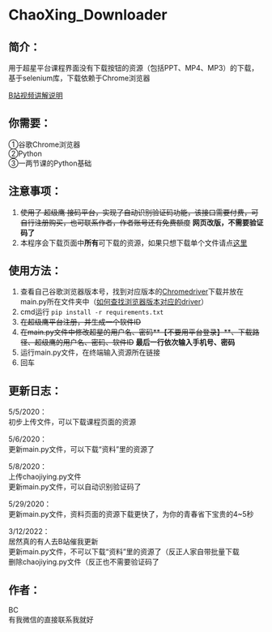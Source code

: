 # ChaoXing_Downloader
## 简介：  
用于超星平台课程界面没有下载按钮的资源（包括PPT、MP4、MP3）的下载，基于selenium库，下载依赖于Chrome浏览器  
  
[B站视频讲解说明](https://www.bilibili.com/video/BV1ug4y1B7p1)
 
 
 
 
## 你需要：
①谷歌Chrome浏览器  
②Python  
③一两节课的Python基础




## 注意事项：
1. ~~使用了 超级鹰 接码平台，实现了自动识别验证码功能，该接口需要付费，可自行注册购买，也可联系作者，作者账号还有免费额度~~  **网页改版，不需要验证码了**
2. 本程序会下载页面中**所有**可下载的资源，如果只想下载单个文件请点[这里](http://www.baidu.com)
  
  
  
  
## 使用方法：
1. 查看自己谷歌浏览器版本号，找到对应版本的[Chromedriver](http://npm.taobao.org/mirrors/chromedriver/)下载并放在main.py所在文件夹中（[如何查找浏览器版本对应的driver](http://www.baidu.com)）
2. cmd运行 ``pip install -r requirements.txt``
3. ~~在超级鹰平台注册，并生成一个软件ID~~
4. ~~在main.py文件中修改超星的用户名、密码**【不要用平台登录】**、下载路径、超级鹰的用户名、密码、软件ID~~  **最后一行依次输入手机号、密码**
5. 运行main.py文件，在终端输入资源所在链接
6. 回车  




## 更新日志：
5/5/2020：  
	初步上传文件，可以下载课程页面的资源  

5/6/2020：  
	更新main.py文件，可以下载“资料”里的资源了  

5/8/2020：  
	上传chaojiying.py文件  
	更新main.py文件，可以自动识别验证码了  

5/29/2020：  
	更新main.py文件，资料页面的资源下载更快了，为你的青春省下宝贵的4~5秒  

3/12/2022：  
	居然真的有人去B站催我更新  
	更新main.py文件，不可以下载“资料”里的资源了（反正人家自带批量下载  
	删除chaojiying.py文件（反正也不需要验证码了



## 作者：
BC  
有我微信的直接联系我就好
